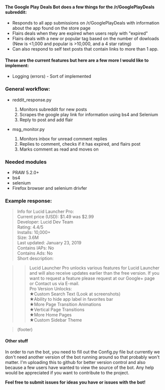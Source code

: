 #### The Google Play Deals Bot does a few things for the /r/GooglePlayDeals subreddit:

* Responds to all app submissions on /r/GooglePlayDeals with information about the app found on the store page 
* Flairs deals when they are expired when users reply with "expired"
* Flairs deals with a new or popular tag based on the number of dowloads (New is <1,000 and popular is >10,000, and a 4 star rating)
* Can also respond to self text posts that contain links to more than 1 app.

#### These are the current features but here are a few more I would like to implement:

* Logging (errors) - Sort of implemented

### General workflow:

* reddit_response.py
  1. Monitors subreddit for new posts
  2. Scrapes the google play link for information using bs4 and Selenium
  3. Reply to post and add flair
  
* msg_monitor.py
  1. Monitors inbox for unread comment replies
  2. Replies to comment, checks if it has expired, and flairs post
  3. Marks comment as read and moves on

### Needed modules

* PRAW 5.2.0+
* bs4
* selenium
* Firefox browser and selenium drivfer

### Example response:
>Info for Lucid Launcher Pro:  
>Current price (USD): $1.49 was $2.99  
>Developer: Lucid Dev Team  
>Rating: 4.4/5  
>Installs: 10,000+  
>Size: 3.6M  
>Last updated: January 23, 2019  
>Contains IAPs: No  
>Contains Ads: No  
>Short description:

>>Lucid Launcher Pro unlocks various features for Lucid Launcher and will also receive updates earlier than the free version. If you want to request a feature please request at our Google+ page or Contact us via E-mail.  
>>Pro Version Unlocks:  
>>★Custom Search Text (Look at screenshots)  
>>★Ability to hide app label in favorites bar  
>>★More Page Transition Animations  
>>★Vertical Page Transitions  
>>★More Home Pages  
>>★Custom Sidebar Theme  

>(footer)

#### Other stuff

In order to run the bot, you need to fill out the Config.py file but currently we don't need another version of the bot running around so that probably won't matter. I'm uploading this to github for better version control and also because a few users have wanted to view the source of the bot. Any help would be appreciated if you want to contribute to the project. 

**Feel free to submit issues for ideas you have or issues with the bot!**
